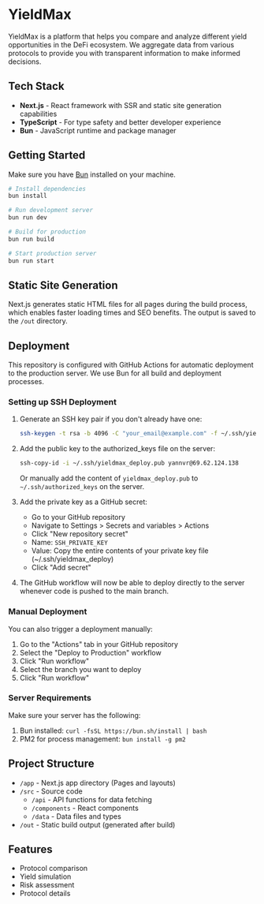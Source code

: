 # YieldMax

YieldMax is a platform that helps you compare and analyze different yield opportunities in the DeFi ecosystem. 
We aggregate data from various protocols to provide you with transparent information to make informed decisions.

## Tech Stack

- **Next.js** - React framework with SSR and static site generation capabilities
- **TypeScript** - For type safety and better developer experience
- **Bun** - JavaScript runtime and package manager

## Getting Started

Make sure you have [Bun](https://bun.sh) installed on your machine.

```bash
# Install dependencies
bun install

# Run development server
bun run dev

# Build for production
bun run build

# Start production server
bun run start
```

## Static Site Generation

Next.js generates static HTML files for all pages during the build process, which enables faster loading times and SEO benefits. The output is saved to the `/out` directory.

## Deployment

This repository is configured with GitHub Actions for automatic deployment to the production server. We use Bun for all build and deployment processes.

### Setting up SSH Deployment

1. Generate an SSH key pair if you don't already have one:
   ```bash
   ssh-keygen -t rsa -b 4096 -C "your_email@example.com" -f ~/.ssh/yieldmax_deploy
   ```

2. Add the public key to the authorized_keys file on the server:
   ```bash
   ssh-copy-id -i ~/.ssh/yieldmax_deploy.pub yannvr@69.62.124.138
   ```
   Or manually add the content of `yieldmax_deploy.pub` to `~/.ssh/authorized_keys` on the server.

3. Add the private key as a GitHub secret:
   - Go to your GitHub repository
   - Navigate to Settings > Secrets and variables > Actions
   - Click "New repository secret"
   - Name: `SSH_PRIVATE_KEY`
   - Value: Copy the entire contents of your private key file (~/.ssh/yieldmax_deploy)
   - Click "Add secret"

4. The GitHub workflow will now be able to deploy directly to the server whenever code is pushed to the main branch.

### Manual Deployment

You can also trigger a deployment manually:
1. Go to the "Actions" tab in your GitHub repository
2. Select the "Deploy to Production" workflow
3. Click "Run workflow"
4. Select the branch you want to deploy
5. Click "Run workflow"

### Server Requirements

Make sure your server has the following:
1. Bun installed: `curl -fsSL https://bun.sh/install | bash`
2. PM2 for process management: `bun install -g pm2`

## Project Structure

- `/app` - Next.js app directory (Pages and layouts)
- `/src` - Source code
  - `/api` - API functions for data fetching
  - `/components` - React components
  - `/data` - Data files and types
- `/out` - Static build output (generated after build)

## Features

- Protocol comparison
- Yield simulation
- Risk assessment
- Protocol details
